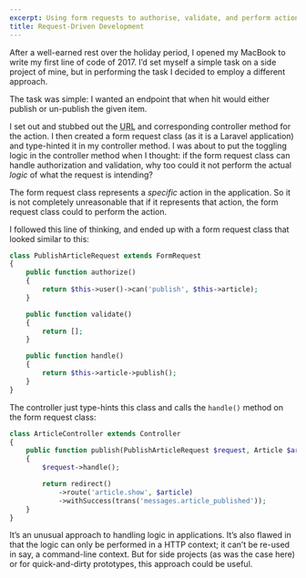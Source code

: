 ```yaml
---
excerpt: Using form requests to authorise, validate, and perform actions in a Laravel application.
title: Request-Driven Development
---
```

After a well-earned rest over the holiday period, I opened my MacBook to write
my first line of code of 2017. I’d set myself a simple task on a side project of
mine, but in performing the task I decided to employ a different approach.

The task was simple: I wanted an endpoint that when hit would either publish or
un-publish the given item.

I set out and stubbed out the <abbr class="initialism" title="Uniform Resource Locator">URL</abbr>
and corresponding controller method for the action. I then created a form
request class (as it is a Laravel application) and type-hinted it in my
controller method. I was about to put the toggling logic in the controller
method when I thought: if the form request class can handle authorization and
validation, why too could it not perform the actual _logic_ of what the request
is intending?

The form request class represents a _specific_ action in the application. So it
is not completely unreasonable that if it represents that action, the form
request class could to perform the action.

I followed this line of thinking, and ended up with a form request class that
looked similar to this:

```php
class PublishArticleRequest extends FormRequest
{
    public function authorize()
    {
        return $this->user()->can('publish', $this->article);
    }

    public function validate()
    {
        return [];
    }

    public function handle()
    {
        return $this->article->publish();
    }
}
```

The controller just type-hints this class and calls the `handle()` method on the
form request class:

```php
class ArticleController extends Controller
{
    public function publish(PublishArticleRequest $request, Article $article)
    {
        $request->handle();

        return redirect()
            ->route('article.show', $article)
            ->withSuccess(trans('messages.article_published'));
    }
}
```

It’s an unusual approach to handling logic in applications. It’s also flawed in
that the logic can only be performed in a HTTP context; it can’t be re-used in
say, a command-line context. But for side projects (as was the case here) or for
quick-and-dirty prototypes, this approach could be useful.
